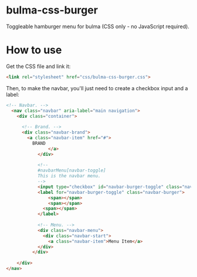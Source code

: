# bulma-css-burger
Toggleable hamburger menu for bulma (CSS only - no JavaScript required).

# How to use
Get the CSS file and link it:
```html
<link rel="stylesheet" href="css/bulma-css-burger.css">
```

Then, to make the navbar, you'll just need to create a checkbox input and a label:

```html
<!-- Navbar. -->
  <nav class="navbar" aria-label="main navigation">
    <div class="container">
      
      <!-- Brand. -->
      <div class="navbar-brand">
        <a class="navbar-item" href="#">
          BRAND
				</a>
			</div>
      
			<!--
			#navbarMenu[navbar-toggle]
			This is the navbar menu.
			-->
			<input type="checkbox" id="navbar-burger-toggle" class="navbar-burger-toggle is-hidden">
			<label for="navbar-burger-toggle" class="navbar-burger">
				<span></span>
				<span></span>
			  <span></span>
			</label>
      
			<!-- Menu. -->
			<div class="navbar-menu">
			  <div class="navbar-start">
			    <a class="navbar-item">Menu Item</a>
		    </div>
		  </div>
      
	</div>
</nav>
```
